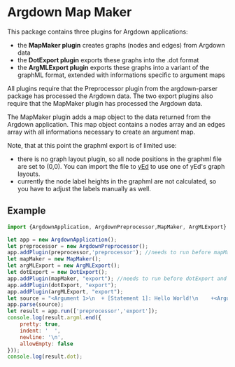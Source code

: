# Argdown Map Maker

This package contains three plugins for Argdown applications:

  - the __MapMaker plugin__ creates graphs (nodes and edges) from Argdown data
  - the __DotExport plugin__ exports these graphs into the .dot format
  - the __ArgMLExport plugin__ exports these graphs into a variant of the graphML format, extended with informations specific to argument maps

All plugins require that the Preprocessor plugin from the argdown-parser package has processed the Argdown data.
The two export plugins also require that the MapMaker plugin has processed the Argdown data.

The MapMaker plugin adds a map object to the data returned from the Argdown application. This map object contains a nodes array and an edges array with all informations necessary to create an argument map.

Note, that at this point the graphml export is of limited use:

  - there is no graph layout plugin, so all node positions in the graphml file are set to (0,0). You can import the file to [yEd](http://www.yworks.com/products/yed) to use one of yEd's graph layouts.
  - currently the node label heights in the graphml are not calculated, so you have to adjust the labels manually as well.

<!-- The ArgMLExport uses the [xmlbuilder](https://github.com/oozcitak/xmlbuilder-js) package and returns the xml object generated by it, so you can use its .end method. For further details see the example or the xmlbuilder documentation. -->

## Example

```JavaScript
import {ArgdownApplication, ArgdownPreprocessor,MapMaker, ArgMLExport} from 'argdown-parser';

let app = new ArgdownApplication();
let preprocessor = new ArgdownPreprocessor();
app.addPlugin(preprocessor,'preprocessor'); //needs to run before mapMaker
let mapMaker = new MapMaker();
let argMLExport = new ArgMLExport();
let dotExport = new DotExport();
app.addPlugin(mapMaker, "export"); //needs to run before dotExport and argMLExport
app.addPlugin(dotExport, "export");
app.addPlugin(argMLExport, "export");
let source = "<Argument 1>\n  + [Statement 1]: Hello World!\n    +<Argument 2>: Description";
app.parse(source);
let result = app.run(['preprocessor','export']);
console.log(result.argml.end({
    pretty: true,
    indent: '  ',
    newline: '\n',
    allowEmpty: false
}));
console.log(result.dot);

```

